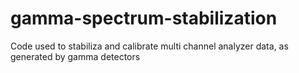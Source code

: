 # gamma-spectrum-stabilization
Code used to stabiliza and calibrate multi channel analyzer data, as generated by gamma detectors
